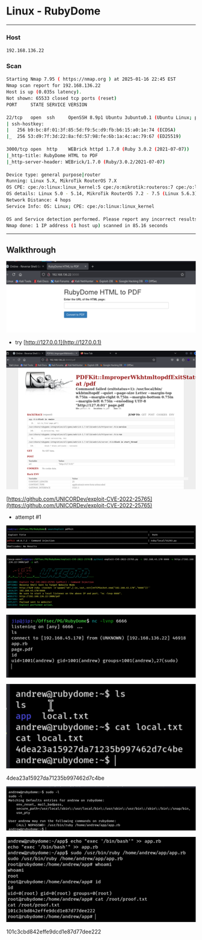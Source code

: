 # Linux - RubyDome

---

### Host

```bash
192.168.136.22
```

### Scan

```bash
Starting Nmap 7.95 ( https://nmap.org ) at 2025-01-16 22:45 EST
Nmap scan report for 192.168.136.22
Host is up (0.035s latency).
Not shown: 65533 closed tcp ports (reset)
PORT     STATE SERVICE VERSION

22/tcp   open  ssh     OpenSSH 8.9p1 Ubuntu 3ubuntu0.1 (Ubuntu Linux; protocol 2.0)
| ssh-hostkey: 
|   256 b9:bc:8f:01:3f:85:5d:f9:5c:d9:fb:b6:15:a0:1e:74 (ECDSA)
|_  256 53:d9:7f:3d:22:8a:fd:57:98:fe:6b:1a:4c:ac:79:67 (ED25519)

3000/tcp open  http    WEBrick httpd 1.7.0 (Ruby 3.0.2 (2021-07-07))
|_http-title: RubyDome HTML to PDF
|_http-server-header: WEBrick/1.7.0 (Ruby/3.0.2/2021-07-07)

Device type: general purpose|router
Running: Linux 5.X, MikroTik RouterOS 7.X
OS CPE: cpe:/o:linux:linux_kernel:5 cpe:/o:mikrotik:routeros:7 cpe:/o:linux:linux_kernel:5.6.3
OS details: Linux 5.0 - 5.14, MikroTik RouterOS 7.2 - 7.5 (Linux 5.6.3)
Network Distance: 4 hops
Service Info: OS: Linux; CPE: cpe:/o:linux:linux_kernel

OS and Service detection performed. Please report any incorrect results at https://nmap.org/submit/ .
Nmap done: 1 IP address (1 host up) scanned in 85.16 seconds
```

---

## Walkthrough

![image.png](Linux%20-%20RubyDome%2017e553bebf0f80c8b157e64775ba34c8/image.png)

- try [http://127.0.0.1](http://127.0.0.1)

![image.png](Linux%20-%20RubyDome%2017e553bebf0f80c8b157e64775ba34c8/image%201.png)

[https://github.com/UNICORDev/exploit-CVE-2022-25765](https://github.com/UNICORDev/exploit-CVE-2022-25765)

- attempt #1

![image.png](Linux%20-%20RubyDome%2017e553bebf0f80c8b157e64775ba34c8/image%202.png)

![image.png](Linux%20-%20RubyDome%2017e553bebf0f80c8b157e64775ba34c8/image%203.png)

![image.png](Linux%20-%20RubyDome%2017e553bebf0f80c8b157e64775ba34c8/image%204.png)

![image.png](Linux%20-%20RubyDome%2017e553bebf0f80c8b157e64775ba34c8/image%205.png)

4dea23a15927da71235b997462d7c4be

![image.png](Linux%20-%20RubyDome%2017e553bebf0f80c8b157e64775ba34c8/image%206.png)

![image.png](Linux%20-%20RubyDome%2017e553bebf0f80c8b157e64775ba34c8/image%207.png)

101c3cbd842effe9dcd1e87d77dee222